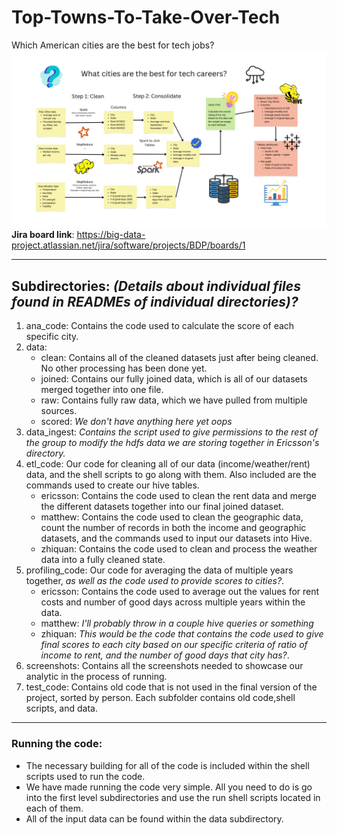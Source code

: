 # Top-Towns-To-Take-Over-Tech
Which American cities are the best for tech jobs?
![Our diagram showcasing our pipelines and processes](diagram.png)
**Jira board link**: <https://big-data-project.atlassian.net/jira/software/projects/BDP/boards/1>

---

## Subdirectories: *(Details about individual files found in READMEs of individual directories)?*
1. ana_code: Contains the code used to calculate the score of each specific city.
2. data:
    - clean: Contains all of the cleaned datasets just after being cleaned. No other processing has been done yet.
    - joined: Contains our fully joined data, which is all of our datasets merged together into one file.
    - raw: Contains fully raw data, which we have pulled from multiple sources.
    - scored: *We don't have anything here yet oops*
3. data_ingest: *Contains the script used to give permissions to the rest of the group to modify the hdfs data we are storing together in Ericsson's directory.*
4. etl_code: Our code for cleaning all of our data (income/weather/rent) data, and the shell scripts to go along with them. Also included are the commands used to create our hive tables.
    - ericsson: Contains the code used to clean the rent data and merge the different datasets together into our final joined dataset.
    - matthew: Contains the code used to clean the geographic data, count the number of records in both the income and geographic datasets, and the commands used to input our datasets into Hive.
    - zhiquan: Contains the code used to clean and process the weather data into a fully cleaned state.
5. profiling_code: Our code for averaging the data of multiple years together, *as well as the code used to provide scores to cities?*.
    - ericsson: Contains the code used to average out the values for rent costs and number of good days across multiple years within the data.
    - matthew: *I'll probably throw in a couple hive queries or something*
    - zhiquan: *This would be the code that contains the code used to give final scores to each city based on our specific criteria of ratio of income to rent, and the number of good days that city has?*.
6. screenshots: Contains all the screenshots needed to showcase our analytic in the process of running.
7. test_code: Contains old code that is not used in the final version of the project, sorted by person. Each subfolder contains old code,shell scripts, and data.
---
### Running the code:
- The necessary building for all of the code is included within the shell scripts used to run the code.
- We have made running the code very simple. All you need to do is go into the first level subdirectories and use the run shell scripts located in each of them.
- All of the input data can be found within the data subdirectory.
